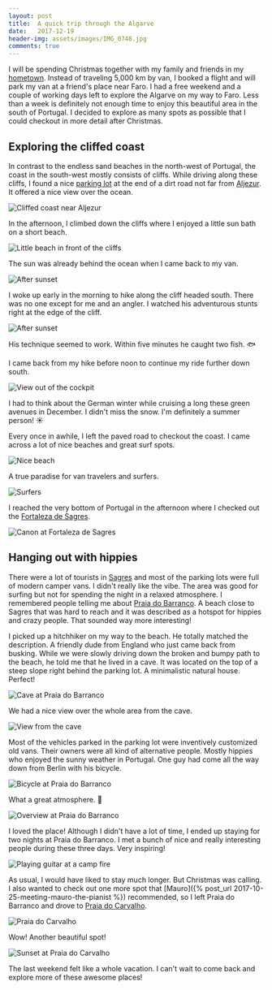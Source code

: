 ```yaml
---
layout: post
title:  A quick trip through the Algarve
date:   2017-12-19
header-img: assets/images/IMG_0748.jpg
comments: true
---
```


I will be spending Christmas together with my family and friends in my [hometown](https://www.google.com/maps/place/88316+Isny+im+Allgäu,+Germany/). Instead of traveling 5,000 km by van, I booked a flight and will park my van at a friend's place near Faro. I had a free weekend and a couple of working days left to explore the Algarve on my way to Faro. Less than a week is definitely not enough time to enjoy this beautiful area in the south of Portugal. I decided to explore as many spots as possible that I could checkout in more detail after Christmas.

## Exploring the cliffed coast

In contrast to the endless sand beaches in the north-west of Portugal, the coast in the south-west mostly consists of cliffs. While driving along these cliffs, I found a nice [parking lot](https://www.google.com/maps/place/37°19'53.9"N+8°51'41.6"W/) at the end of a dirt road not far from [Aljezur](https://www.google.com/maps/place/Aljezur,+Portugal/). It offered a nice view over the ocean.

![Cliffed coast near Aljezur](/assets/images/IMG_0673.jpg)

In the afternoon, I climbed down the cliffs where I enjoyed a little sun bath on a short beach.

![Little beach in front of the cliffs](/assets/images/IMG_0674.jpg)

The sun was already behind the ocean when I came back to my van.

![After sunset](/assets/images/IMG_0683.jpg)

I woke up early in the morning to hike along the cliff headed south. There was no one except for me and an angler. I watched his adventurous stunts right at the edge of the cliff.

![After sunset](/assets/images/IMG_0705.jpg)

His technique seemed to work. Within five minutes he caught two fish. :fish:

I came back from my hike before noon to continue my ride further down south.

![View out of the cockpit](/assets/images/IMG_0722.jpg)

I had to think about the German winter while cruising a long these green avenues in December. I didn't miss the snow. I'm definitely a summer person! :sunny:

Every once in awhile, I left the paved road to checkout the coast. I came across a lot of nice beaches and great surf spots.

![Nice beach](/assets/images/IMG_0719.jpg)

A true paradise for van travelers and surfers.

![Surfers](/assets/images/IMG_0732.jpg)

I reached the very bottom of Portugal in the afternoon where I checked out the [Fortaleza de Sagres](https://www.google.com/maps/place/Sagres+Fortress/).

![Canon at Fortaleza de Sagres](/assets/images/IMG_0738.jpg)

## Hanging out with hippies

There were a lot of tourists in [Sagres](https://www.google.com/maps/place/Sagres,+Portugal/) and most of the parking lots were full of modern camper vans. I didn't really like the vibe. The area was good for surfing but not for spending the night in a relaxed atmosphere. I remembered people telling me about [Praia do Barranco](https://www.google.com/maps/place/Barranco+Beach/). A beach close to Sagres that was hard to reach and it was described as a hotspot for hippies and crazy people. That sounded way more interesting!

I picked up a hitchhiker on my way to the beach. He totally matched the description. A friendly dude from England who just came back from busking. While we were slowly driving down the broken and bumpy path to the beach, he told me that he lived in a cave. It was located on the top of a steep slope right behind the parking lot. A minimalistic natural house. Perfect!

![Cave at Praia do Barranco](/assets/images/IMG_0757.jpg)

We had a nice view over the whole area from the cave.

![View from the cave](/assets/images/IMG_0758.jpg)

Most of the vehicles parked in the parking lot were inventively customized old vans. Their owners were all kind of alternative people. Mostly hippies who enjoyed the sunny weather in Portugal. One guy had come all the way down from Berlin with his bicycle.

![Bicycle at Praia do Barranco](/assets/images/IMG_0764.jpg)

What a great atmosphere. :rainbow:

![Overview at Praia do Barranco](/assets/images/IMG_0748.jpg)

I loved the place! Although I didn't have a lot of time, I ended up staying for two nights at Praia do Barranco. I met a bunch of nice and really interesting people during these three days. Very inspiring!

![Playing guitar at a camp fire](/assets/images/IMG_0751.jpg)

As usual, I would have liked to stay much longer. But Christmas was calling. I also wanted to check out one more spot that [Mauro]({% post_url 2017-10-25-meeting-mauro-the-pianist %}) recommended, so I left Praia do Barranco and drove to [Praia do Carvalho](https://www.google.com/maps/place/Carvalho+beach/).

![Praia do Carvalho](/assets/images/IMG_0766.jpg)

Wow! Another beautiful spot!

![Sunset at Praia do Carvalho](/assets/images/IMG_0773.jpg)

The last weekend felt like a whole vacation. I can't wait to come back and explore more of these awesome places!
